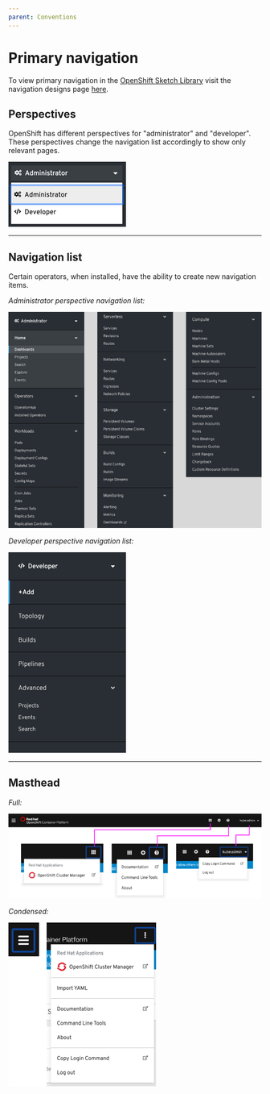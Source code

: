 ```yaml
---
parent: Conventions
---
```


# Primary navigation
To view primary navigation in the [OpenShift Sketch Library](https://sketch.cloud/s/mwdww) visit the navigation designs page [here](https://sketch.cloud/s/mwdww/p/nav-items).

## Perspectives

OpenShift has different perspectives for "administrator" and "developer". These perspectives change the navigation list accordingly to show only relevant pages.

![Perspective switcher](../images/navigation-perspectives.png)

---

## Navigation list

Certain operators, when installed, have the ability to create new navigation items.

*Administrator perspective navigation list:*

![Administrator navigation](../images/navigation-mainnav-admin.png)


*Developer perspective navigation list:*

![Developer navigation](../images/navigation-mainnav-dev.png)

---

## Masthead

*Full:*

![Masthead](../images/navigation-masthead.png)


*Condensed:*

![Masthead mobile](../images/navigation-masthead-mobile.png)
